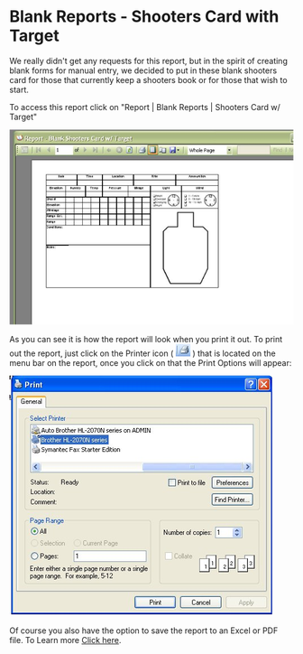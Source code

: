 # Blank Reports - Shooters Card with Target

We really didn't get any requests for this report, but in the spirit of creating blank forms for manual entry, we decided to put in these blank shooters card for those that currently keep a shooters book or for those that wish to start.

To access this report click on "Report | Blank Reports | Shooters Card w/ Target"

![](images/Blank_Reports_ShootersCardWTarget.jpg)

As you can see it is how the report will look when you print it out.  To print out the report, just click on the Printer icon ( ![](images/Report_PrintIcon.jpg) ) that is located on the menu bar on the report, once you click on that the Print Options will appear:

![](images/Report_PrintOptions.jpg)

Of course you also have the option to save the report to an Excel or PDF file.  To Learn more [Click here](exporting_reports_to_file.md).


